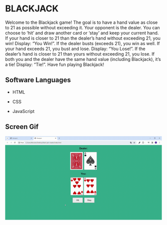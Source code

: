 <h1>BLACKJACK</h1>

Welcome to the Blackjack game! The goal is to have a hand value as close to 21 as possible without exceeding it. Your opponent is the dealer. You can choose to ‘hit’ and draw another card or ‘stay’ and keep your current hand. If your hand is closer to 21 than the dealer’s hand without exceeding 21, you win! Display: “You Win!”. If the dealer busts (exceeds 21), you win as well. If your hand exceeds 21, you bust and lose. Display: “You Lose!”. If the dealer’s hand is closer to 21 than yours without exceeding 21, you lose. If both you and the dealer have the same hand value (including Blackjack), it’s a tie! Display: “Tie!”. Have fun playing Blackjack!

<h2> Software Languages </h2>

- HTML

- CSS

- JavaScript

<h2> Screen Gif </h2>

![](gijack.gif)